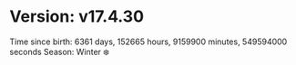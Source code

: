 # Version: v17.4.30
Time since birth: 6361 days, 152665 hours, 9159900 minutes, 549594000 seconds
Season: Winter ❄️
